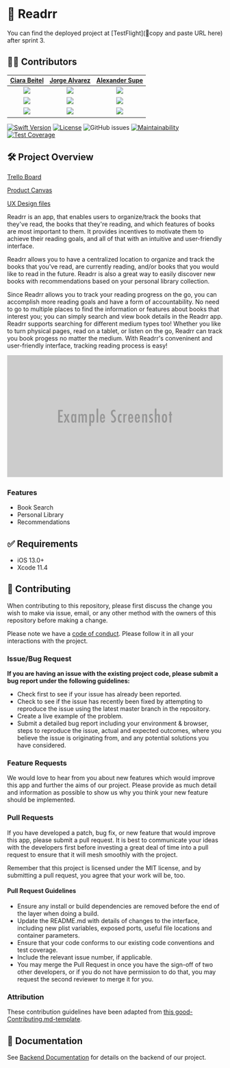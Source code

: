 # 📱 Readrr

You can find the deployed project at [TestFlight](🚫copy and paste URL here) after sprint 3.

## 👨‍💻 Contributors

| [Ciara Beitel](https://github.com/ladybeitel/)  | [Jorge Alvarez](https://github.com/alvare52/)  | [Alexander Supe](https://github.com/justthisalex/)  |
| :---: | :---: | :---: |
|  [<img src="https://github.com/alvare52" width = "200" />](https://github.com/ladybeitel/) |  [<img src="https://github.com/ladybeitel.png" width = "200" />](https://github.com/alvare52/) |  [<img src="https://github.com/JustThisAlex.png" width = "200" />](https://github.com/justthisalex/) |
| [<img src="https://github.com/favicon.ico" width="15"> ](https://github.com/ladybeitel) |  [<img src="https://github.com/favicon.ico" width="15"> ](https://github.com/alvare52) | [<img src="https://github.com/favicon.ico" width="15"> ](https://github.com/justthisalex)  |
| [ <img src="https://static.licdn.com/sc/h/al2o9zrvru7aqj8e1x2rzsrca" width="15"> ](https://www.linkedin.com/in/ciarabeitel/) | [ <img src="https://static.licdn.com/sc/h/al2o9zrvru7aqj8e1x2rzsrca" width="15"> ](https://www.linkedin.com/in/jorge-alvarez-975a371a0/) | [ <img src="https://static.licdn.com/sc/h/al2o9zrvru7aqj8e1x2rzsrca" width="15"> ](https://www.linkedin.com/in/alexander-supe/) |

[![Swift Version][swift-image]][swift-url]
[![License][license-image]][license-url]
![GitHub issues](https://img.shields.io/github/issues/Lambda-School-Labs/betterreads-ios)
[![Maintainability](https://api.codeclimate.com/v1/badges/a99a88d28ad37a79dbf6/maintainability)](https://codeclimate.com/github/codeclimate/codeclimate/maintainability)
[![Test Coverage](https://api.codeclimate.com/v1/badges/a99a88d28ad37a79dbf6/test_coverage)](https://codeclimate.com/github/codeclimate/codeclimate/test_coverage)

## 🛠 Project Overview

[Trello Board](https://trello.com/b/pfNUGgG3)

[Product Canvas](https://www.notion.so/Readrr-66b5ba5a4c7e4036ab786e10b8c2de4d)

[UX Design files](https://www.figma.com/file/lowMNFiywxfBHZI2bFYhe9/Better-Reads%2C-Lynn?node-id=177%3A0)

Readrr is an app, that enables users to organize/track the books that they've read, the books that they're reading, and which features of books are most important to them. It provides incentives to motivate them to achieve their reading goals, and all of that with an intuitive and user-friendly interface.

Readrr allows you to have a centralized location to organize and track the books that you've read, are currently reading, and/or books that you would like to read in the future. Readrr is also a great way to easily discover new books with recommendations based on your personal library collection. 

Since Readrr allows you to track your reading progress on the go, you can accomplish more reading goals and have a form of accountability. No need to go to multiple places to find the information or features about books that interest you; you can simply search and view book details in the Readrr app. Readrr supports searching for different medium types too! Whether you like to turn physical pages, read on a tablet, or listen on the go, Readrr can track you book progess no matter the medium. With Readrr's conveninent and user-friendly interface, tracking reading process is easy!

![](header.png)

### Features
-    Book Search
-    Personal Library
-    Recommendations

## ✅ Requirements

-   iOS 13.0+
-   Xcode 11.4

## 🤝 Contributing

When contributing to this repository, please first discuss the change you wish to make via issue, email, or any other method with the owners of this repository before making a change.

Please note we have a [code of conduct](./CODE_OF_CONDUCT.md). Please follow it in all your interactions with the project.

### Issue/Bug Request

**If you are having an issue with the existing project code, please submit a bug report under the following guidelines:**
- Check first to see if your issue has already been reported.
- Check to see if the issue has recently been fixed by attempting to reproduce the issue using the latest master branch in the repository.
- Create a live example of the problem.
- Submit a detailed bug report including your environment & browser, steps to reproduce the issue, actual and expected outcomes,  where you believe the issue is originating from, and any potential solutions you have considered.

### Feature Requests

We would love to hear from you about new features which would improve this app and further the aims of our project. Please provide as much detail and information as possible to show us why you think your new feature should be implemented.

### Pull Requests

If you have developed a patch, bug fix, or new feature that would improve this app, please submit a pull request. It is best to communicate your ideas with the developers first before investing a great deal of time into a pull request to ensure that it will mesh smoothly with the project.

Remember that this project is licensed under the MIT license, and by submitting a pull request, you agree that your work will be, too.

#### Pull Request Guidelines

- Ensure any install or build dependencies are removed before the end of the layer when doing a build.
- Update the README.md with details of changes to the interface, including new plist variables, exposed ports, useful file locations and container parameters.
- Ensure that your code conforms to our existing code conventions and test coverage.
- Include the relevant issue number, if applicable.
- You may merge the Pull Request in once you have the sign-off of two other developers, or if you do not have permission to do that, you may request the second reviewer to merge it for you.

### Attribution

These contribution guidelines have been adapted from [this good-Contributing.md-template](https://gist.github.com/PurpleBooth/b24679402957c63ec426).

## 📄 Documentation

See [Backend Documentation](https://github.com/Lambda-School-Labs/betterreads-be/blob/master/README.md) for details on the backend of our project.

[swift-image]: https://img.shields.io/badge/swift-5.0-orange.svg
[swift-url]: https://swift.org/
[license-image]: https://img.shields.io/badge/License-MIT-blue.svg
[license-url]: LICENSE
